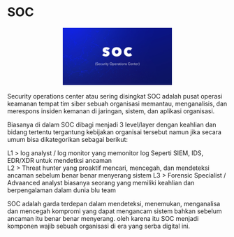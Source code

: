 # SOC

<p align="center">
  <img src="../assets/soc.jpg" width="250">
</p>

Security operations center atau sering disingkat SOC adalah pusat operasi keamanan tempat tim siber sebuah organisasi memantau, menganalisis, dan merespons insiden kemanan di jaringan, sistem, dan aplikasi organisasi.

Biasanya di dalam SOC dibagi menjadi 3 level/layer dengan keahlian dan bidang tertentu tergantung kebijakan organisai tersebut namun jika secara umum bisa dikategorikan sebagai berikut:

L1 > log analyst / log monitor yang memonitor log Seperti SIEM, IDS, EDR/XDR untuk mendetksi ancaman   
L2 > Threat hunter yang proaktif mencari, mencegah, dan mendeteksi ancaman sebelum benar benar menyerang sistem
L3 > Forensic Specialist / Advaanced analyst biasanya seorang yang memiliki keahlian dan berpengalaman dalam dunia blu team  

SOC adalah garda terdepan dalam mendeteksi, menemukan, menganalisa dan mencegah kompromi yang dapat mengancam sistem bahkan sebelum ancaman itu benar benar menyerang. oleh karena itu SOC menjadi komponen wajib sebuah organisasi di era yang serba digital ini.
